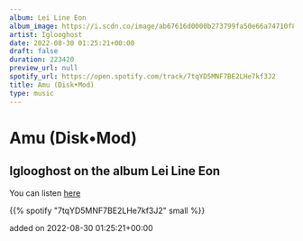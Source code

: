 ```yaml
---
album: Lei Line Eon
album_image: https://i.scdn.co/image/ab67616d0000b273799fa50e66a74710f8d8ebba
artist: Iglooghost
date: 2022-08-30 01:25:21+00:00
draft: false
duration: 223420
preview_url: null
spotify_url: https://open.spotify.com/track/7tqYD5MNF7BE2LHe7kf3J2
title: Amu (Disk•Mod)
type: music
---
```



# Amu (Disk•Mod)

## Iglooghost on the album Lei Line Eon

You can listen [here](https://open.spotify.com/track/7tqYD5MNF7BE2LHe7kf3J2)

{{% spotify "7tqYD5MNF7BE2LHe7kf3J2" small %}}

added on 2022-08-30 01:25:21+00:00